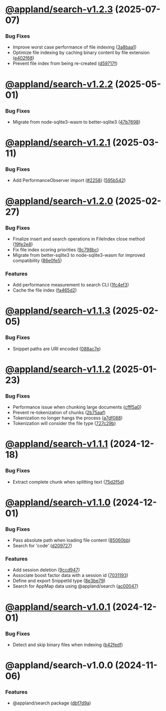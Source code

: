 # [@appland/search-v1.2.3](https://github.com/getappmap/appmap-js/compare/@appland/search-v1.2.2...@appland/search-v1.2.3) (2025-07-07)


### Bug Fixes

* Improve worst case performance of file indexing ([3a8baa1](https://github.com/getappmap/appmap-js/commit/3a8baa18f7fdb7b4ecf8df91ce2f4ff27ea13d18))
* Optimize file indexing by caching binary content by file extension ([e402f68](https://github.com/getappmap/appmap-js/commit/e402f6872ce041bab0e5b4124ff9fa059bc5b321))
* Prevent file index from being re-created ([d59717f](https://github.com/getappmap/appmap-js/commit/d59717fd7b09d60608625d0b3ecd14cbe82b975f))

# [@appland/search-v1.2.2](https://github.com/getappmap/appmap-js/compare/@appland/search-v1.2.1...@appland/search-v1.2.2) (2025-05-01)


### Bug Fixes

* Migrate from node-sqlite3-wasm to better-sqlite3 ([47b7698](https://github.com/getappmap/appmap-js/commit/47b769860ce7a55dc3806981da2a78a408bc0648))

# [@appland/search-v1.2.1](https://github.com/getappmap/appmap-js/compare/@appland/search-v1.2.0...@appland/search-v1.2.1) (2025-03-11)


### Bug Fixes

* Add PerformanceObserver import ([#2258](https://github.com/getappmap/appmap-js/issues/2258)) ([595b542](https://github.com/getappmap/appmap-js/commit/595b542c33529b7fb5e8ed07126f44bc5a545137))

# [@appland/search-v1.2.0](https://github.com/getappmap/appmap-js/compare/@appland/search-v1.1.3...@appland/search-v1.2.0) (2025-02-27)


### Bug Fixes

* Finalize insert and search operations in FileIndex close method ([19fe2e8](https://github.com/getappmap/appmap-js/commit/19fe2e8574cf11e6619629331d7deb7fbdcb11c5))
* Fix file index scoring priorities ([9c798bc](https://github.com/getappmap/appmap-js/commit/9c798bca5c943e9e344b838314f9e0739082c4d9))
* Migrate from better-sqlite3 to node-sqlite3-wasm for improved compatibility ([86e0fe5](https://github.com/getappmap/appmap-js/commit/86e0fe5386286816473c0b16a91f7fa80f8706af))


### Features

* Add performance measurement to search CLI ([1fc4ef3](https://github.com/getappmap/appmap-js/commit/1fc4ef331256a861c6de3e310cbdd70b7a9aa41c))
* Cache the file index ([fa465d2](https://github.com/getappmap/appmap-js/commit/fa465d244688da939c86444ba4652feff207f378))

# [@appland/search-v1.1.3](https://github.com/getappmap/appmap-js/compare/@appland/search-v1.1.2...@appland/search-v1.1.3) (2025-02-05)


### Bug Fixes

* Snippet paths are URI encoded ([088ac7e](https://github.com/getappmap/appmap-js/commit/088ac7eb22dceadd320ae1a162ee8d7290f88b9b))

# [@appland/search-v1.1.2](https://github.com/getappmap/appmap-js/compare/@appland/search-v1.1.1...@appland/search-v1.1.2) (2025-01-23)


### Bug Fixes

* Performance issue when chunking large documents ([cfff5a0](https://github.com/getappmap/appmap-js/commit/cfff5a0f9937f8fb57d3344812bc304e6292819e))
* Prevent re-tokenization of chunks ([2b75aaf](https://github.com/getappmap/appmap-js/commit/2b75aafe35f40abae21961acf4363edbae810aee))
* Tokenization no longer hangs the process ([a7df088](https://github.com/getappmap/appmap-js/commit/a7df088461add710b0f5e91aaec0ce92b2e1baed))
* Tokenization will consider the file type ([727c29b](https://github.com/getappmap/appmap-js/commit/727c29be5f31c09e736b9ab0554a8094b46a01a4))

# [@appland/search-v1.1.1](https://github.com/getappmap/appmap-js/compare/@appland/search-v1.1.0...@appland/search-v1.1.1) (2024-12-18)


### Bug Fixes

* Extract complete chunk when splitting text ([75d2f5d](https://github.com/getappmap/appmap-js/commit/75d2f5df06c9794b772116c2facde366d5e1cd7d))

# [@appland/search-v1.1.0](https://github.com/getappmap/appmap-js/compare/@appland/search-v1.0.1...@appland/search-v1.1.0) (2024-12-01)


### Bug Fixes

* Pass absolute path when loading file content ([85060bb](https://github.com/getappmap/appmap-js/commit/85060bb432fec9a1ee2d461fa671cb18b0f21fe6))
* Search for 'code' ([d209727](https://github.com/getappmap/appmap-js/commit/d209727d4ec19d8027b1cb4eb36ed31a60d9eb21))


### Features

* Add session deletion ([9ccd947](https://github.com/getappmap/appmap-js/commit/9ccd947f110857d5d881a31bf0c947bb02f1f2c5))
* Associate boost factor data with a session id ([7031193](https://github.com/getappmap/appmap-js/commit/70311932553adb0aca4ae7f6f11af23790921bdf))
* Define and export SnippetId type ([8e3be79](https://github.com/getappmap/appmap-js/commit/8e3be7949c62a11ed1d57b1c88df2868aa3f10cd))
* Search for AppMap data using @appland/search ([ac00047](https://github.com/getappmap/appmap-js/commit/ac0004717147a095f1fa609c2aa341dec6e6c7bc))

# [@appland/search-v1.0.1](https://github.com/getappmap/appmap-js/compare/@appland/search-v1.0.0...@appland/search-v1.0.1) (2024-12-01)


### Bug Fixes

* Detect and skip binary files when indexing ([b42fedf](https://github.com/getappmap/appmap-js/commit/b42fedf258e42539243f3aea2727115846b8f19b))

# @appland/search-v1.0.0 (2024-11-06)


### Features

* @appland/search package ([dbf7d9a](https://github.com/getappmap/appmap-js/commit/dbf7d9a32593e19df9a8732f18e32227dcb53aca))
